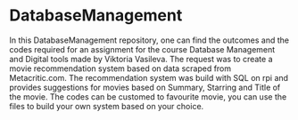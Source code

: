 # DatabaseManagement
In this DatabaseManagement repository, one can find the outcomes and the codes required for an assignment for the course Database Management and Digital tools made by Viktoria Vasileva. The request was to create a movie recommendation system based on data scraped from Metacritic.com. The recommendation system was build with SQL on rpi and provides suggestions for movies based on Summary, Starring and Title of the movie. The codes can be customed to favourite movie, you can use the files to build your own system based on your choice. 
